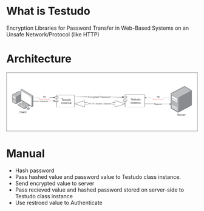# What is Testudo

Encryption Libraries for Password Transfer in Web-Based Systems on an Unsafe Network/Protocol (like HTTP)

# Architecture

![alt text](img/architecture.png)

# Manual
- Hash password
- Pass hashed value and password value to Testudo class instance.
- Send encrypted value to server
- Pass recieved value and hashed password stored on server-side to Testudo class instance
- Use restroed value to Authenticate
